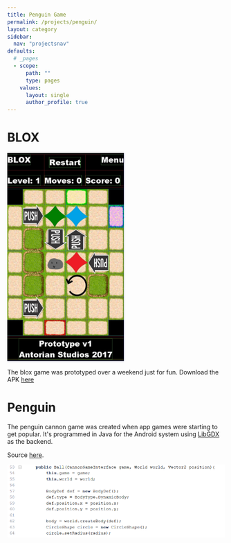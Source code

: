 ```yaml
---
title: Penguin Game
permalink: /projects/penguin/
layout: category
sidebar:
  nav: "projectsnav"
defaults:
  # _pages
  - scope:
      path: ""
      type: pages
    values:
      layout: single
      author_profile: true
---
```

# BLOX

 <img src="/assets/blox.jpg" width="270" height="480">

The blox game was prototyped over a weekend just for fun. Download the APK [here](/assets/Blox-proto5.apk)

# Penguin
The penguin cannon game was created when app games were starting to get popular. It's programmed in Java for the Android system using [LibGDX](https://libgdx.badlogicgames.com/) as the backend.

Source [here](https://bitbucket.org/tjb1991/cannongame/src/master/).


![alt text][screenshot]

[screenshot1]: /assets/blox.jpg "BLOX"
[screenshot]: /assets/penguin.PNG "Penguin"
